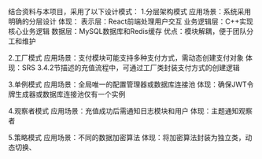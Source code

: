结合资料与本项目，采用了以下设计模式：
1.分层架构模式
应用场景：系统采用明确的分层设计
体现：
    表示层：React前端处理用户交互
    业务逻辑层：C++实现核心业务逻辑
    数据层：MySQL数据库和Redis缓存
优点：模块解耦，便于团队分工和维护

2.工厂模式
应用场景：支付模块可能支持多种支付方式，需动态创建支付对象
体现：SRS 3.4.2节描述的充值流程中，可通过工厂类封装支付方式的创建逻辑

3.单例模式
应用场景：全局唯一的配置管理器或数据库连接池
体现：确保JWT令牌生成器或数据库连接池仅有一个实例

4.观察者模式
应用场景：充值成功后需通知日志模块和用户
体现：主题通知观察者

5.策略模式
应用场景：不同的数据加密算法
体现：将加密算法封装为独立类，动态切换、


